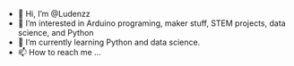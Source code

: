 - 👋 Hi, I’m @Ludenzz
- 👀 I’m interested in Arduino programing, maker stuff, STEM projects, data science, and Python
- 🌱 I’m currently learning Python and data science.
- 📫 How to reach me ...

<!---
Gelişene kadar bekleyiniz!!
--->

